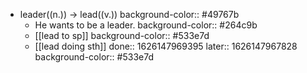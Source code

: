 - leader((n.)) -> lead((v.))
  background-color:: #49767b
	- He wants to be a leader.
	  background-color:: #264c9b
	- [[lead to sp]]
	  background-color:: #533e7d
	- [[lead doing sth]]
	  done:: 1626147969395
	  later:: 1626147967828
	  background-color:: #533e7d